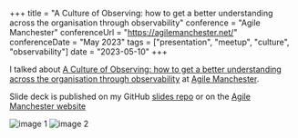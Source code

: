 +++
title =  "A Culture of Observing: how to get a better understanding across the organisation through observability"
conference = "Agile Manchester"
conferenceUrl = "https://agilemanchester.net/"
conferenceDate = "May 2023"
tags = ["presentation", "meetup", "culture", "observability"]
date = "2023-05-10"
+++

I talked about [A Culture of Observing: how to get a better understanding across the organisation through observability](https://agilemanchester.net/programme/how-get-better-understanding-across-org-through-observability) at [Agile Manchester](https://agilemanchester.net/).

Slide deck is published on my GitHub [slides repo](https://github.com/Apostolos-Daniel/slides/blob/main/2023-agile-manchester/how-to-get-better-understanding-across-the-org-through-observability.pdf) or on the [Agile Manchester website](https://agilemanchester.net/sites/default/files/resources/Apostolis%20Apostolidis%20-%20How%20to%20get%20better%20understanding%20across%20org%20through%20observability.pdf)

![image 1](../agile-manchester-talk-description-1.png)
![image 2](../Agile%20Manchester%20talk%20description%202.png)


